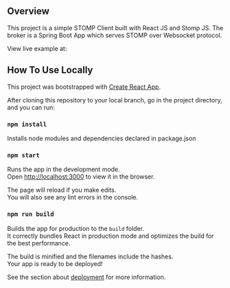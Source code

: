 ## Overview

This project is a simple STOMP Client built with React JS and Stomp JS. The broker is a Spring Boot App which serves STOMP over Websocket protocol.

View live example at: <a href="https://edamor.github.io/simple-chat-react-1"> </a>


## How To Use Locally

This project was bootstrapped with [Create React App](https://github.com/facebook/create-react-app).

After cloning this repository to your local branch, go in the project directory, and you can run:

### `npm install`

Installs node modules and dependencies declared in package.json

### `npm start`

Runs the app in the development mode.<br />
Open [http://localhost:3000](http://localhost:3000) to view it in the browser.

The page will reload if you make edits.<br />
You will also see any lint errors in the console.

### `npm run build`

Builds the app for production to the `build` folder.<br />
It correctly bundles React in production mode and optimizes the build for the best performance.

The build is minified and the filenames include the hashes.<br />
Your app is ready to be deployed!

See the section about [deployment](https://facebook.github.io/create-react-app/docs/deployment) for more information.